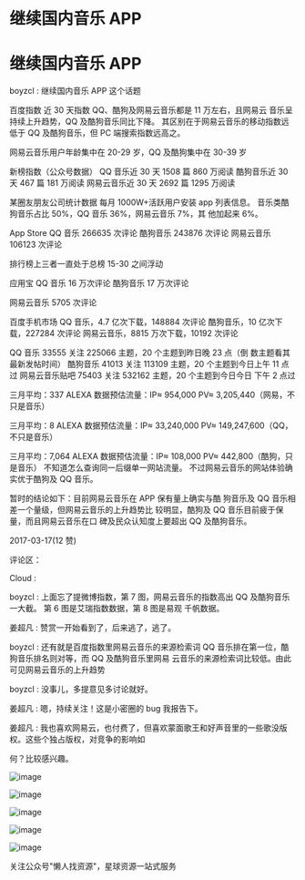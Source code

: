 # 继续国内音乐 APP

# 继续国内音乐 APP

boyzcl : 继续国内音乐 APP 这个话题

百度指数 近 30 天指数 QQ、酷狗及网易云音乐都是 11 万左右，且网易云 音乐呈持续上升趋势，QQ 及酷狗音乐同比下降。 其区别在于网易云音乐的移动指数远低于 QQ 及酷狗音乐，但 PC 端搜索指数远高之。

网易云音乐用户年龄集中在 20-29 岁，QQ 及酷狗集中在 30-39 岁

新榜指数（公众号数据） QQ 音乐近 30 天 1508 篇 860 万阅读 酷狗音乐近 30 天 467 篇 181 万阅读 网易云音乐近 30 天 2692 篇 1295 万阅读

某圈友朋友公司统计数据 每月 1000W+活跃用户安装 app 列表信息。 音乐类酷狗音乐占比 50%，QQ 音乐 36%，网易云音乐 7%，其 他加起来 6%。

App Store QQ 音乐 266635 次评论 酷狗音乐 243876 次评论 网易云音乐 106123 次评论

排行榜上三者一直处于总榜 15-30 之间浮动

应用宝 QQ 音乐 16 万次评论 酷狗音乐 17 万次评论

网易云音乐 5705 次评论

百度手机市场 QQ 音乐，4.7 亿次下载，148884 次评论 酷狗音乐，10 亿次下载，227284 次评论 网易云音乐，8815 万次下载，10192 次评论

QQ 音乐 33555 关注 225066 主题，20 个主题到昨日晚 23 点（倒 数主题看其最新发帖时间） 酷狗音乐 41013 关注 113109 主题，20 个主题到今日上午 11 点过 网易云音乐贴吧 75403 关注 532162 主题，20 个主题到今日今日 下午 2 点过

三月平均：337 ALEXA 数据预估流量：IP≈ 954,000 PV≈ 3,205,440（网易，不只是音乐）

三月平均：8 ALEXA 数据预估流量：IP≈ 33,240,000 PV≈ 149,247,600（QQ，不只是音乐）

三月平均：7,064 ALEXA 数据预估流量：IP≈ 108,000 PV≈ 442,800（酷狗，只是音乐） 不知道怎么查询同一后缀单一网站流量。 不过网易云音乐的网站体验确实优于酷狗及 QQ 音乐。

暂时的结论如下：目前网易云音乐在 APP 保有量上确实与酷 狗音乐及 QQ 音乐相差一个量级，但网易云音乐的上升趋势比 较明显，酷狗及 QQ 音乐目前疲于保量，而且网易云音乐在口 碑及民众认知度上要超出 QQ 及酷狗音乐。

2017-03-17(12 赞)

评论区：

Cloud :

boyzcl : 上面忘了提微博指数，第 7 图，网易云音乐的指数高出 QQ 及酷狗音乐一大截。 第 6 图是艾瑞指数数据，第 8 图是易观 千帆数据。

姜超凡 : 赞赏一开始看到了，后来逃了，逃了。

boyzcl : 还有就是百度指数里网易云音乐的来源检索词 QQ 音乐排在第一位，酷狗音乐排名则对等，而 QQ 及酷狗音乐里网易 云音乐的来源检索词比较低。由此可见网易云音乐的上升趋势

boyzcl : 没事儿，多提意见多讨论就好。

姜超凡 : 嗯，持续关注！这是小密圈的 bug 我报告下。

姜超凡 : 我也喜欢网易云，也付费了，但喜欢蒙面歌王和好声音里的一些歌没版权。这些个独占版权，对竞争的影响如

何？比较感兴趣。

![image](img/Image_565.png)

![image](img/Image_566.png)

![image](img/Image_567.png)

![image](img/Image_568.png)

![image](img/Image_569.png)

关注公众号"懒人找资源"，星球资源一站式服务